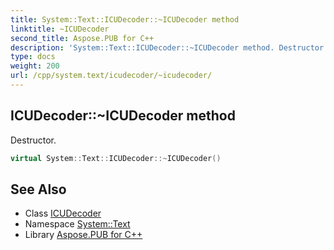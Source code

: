 ```yaml
---
title: System::Text::ICUDecoder::~ICUDecoder method
linktitle: ~ICUDecoder
second_title: Aspose.PUB for C++
description: 'System::Text::ICUDecoder::~ICUDecoder method. Destructor in C++.'
type: docs
weight: 200
url: /cpp/system.text/icudecoder/~icudecoder/
---
```

## ICUDecoder::~ICUDecoder method


Destructor.

```cpp
virtual System::Text::ICUDecoder::~ICUDecoder()
```

## See Also

* Class [ICUDecoder](../)
* Namespace [System::Text](../../)
* Library [Aspose.PUB for C++](../../../)
